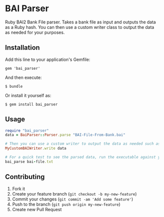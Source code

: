 # BAI Parser

Ruby BAI2 Bank File parser.  Takes a bank file as input and outputs the data as a Ruby hash.  You can then use a custom writer class to output the data as needed for your purposes.

## Installation

Add this line to your application's Gemfile:

    gem 'bai_parser'

And then execute:

    $ bundle

Or install it yourself as:

    $ gem install bai_parser

## Usage

``` ruby
require "bai_parser"
data = BaiParser::Parser.parse "BAI-File-From-Bank.bai"

# Then you can use a custom writer to output the data as needed such as to a csv file
MyCustomBAIWriter.write data

# For a quick test to see the parsed data, run the executable against your data file and it will print the data to the screen
bai_parse bai-file.txt
```

## Contributing

1. Fork it
2. Create your feature branch (`git checkout -b my-new-feature`)
3. Commit your changes (`git commit -am 'Add some feature'`)
4. Push to the branch (`git push origin my-new-feature`)
5. Create new Pull Request
